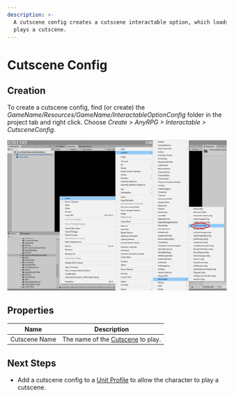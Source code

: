 ```yaml
---
description: >-
  A cutscene config creates a cutscene interactable option, which loads and
  plays a cutscene.
---
```


# Cutscene Config

## Creation

To create a cutscene config, find (or create) the _GameName/Resources/GameName/InteractableOptionConfig_ folder in the project tab and right click.  Choose _Create > AnyRPG > Interactable > CutsceneConfig_.

![](<../../.gitbook/assets/image (9).png>)

## Properties

| Name          | Description                                         |
| ------------- | --------------------------------------------------- |
| Cutscene Name | The name of the [Cutscene](../cutscene.md) to play. |

## Next Steps

* Add a cutscene config to a [Unit Profile](../unit-profile.md) to allow the character to play a cutscene.
